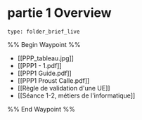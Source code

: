 # partie 1 Overview
 
```ccard
type: folder_brief_live
```
 
%% Begin Waypoint %%
- [[PPP_tableau.jpg]]
- [[PPP1 - 1.pdf]]
- [[PPP1 Guide.pdf]]
- [[PPP1 Proust Calle.pdf]]
- [[Règle de validation d'une UE]]
- [[Séance 1-2, métiers de l'informatique]]

%% End Waypoint %%